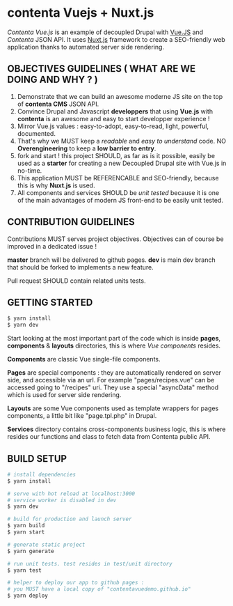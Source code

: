 # contenta Vuejs + Nuxt.js

*Contenta Vue.js* is an example of decoupled Drupal with [Vue.JS](https://vuejs.org) and *Contenta* JSON API. It uses [Nuxt.js](https://github.com/nuxt/nuxt.js) framework to create a SEO-friendly web application thanks to automated server side rendering.

## OBJECTIVES GUIDELINES ( WHAT ARE WE DOING AND WHY ? )

1) Demonstrate that we can build an awesome moderne JS site on the top of  **contenta CMS** JSON API.
2) Convince Drupal and Javascript **developpers** that using **Vue.js** with **contenta** is an awesome and easy to start developper experience !
3) Mirror Vue.js values : easy-to-adopt, easy-to-read, light, powerful, documented.
4) That's why we MUST keep a *readable* and *easy to understand* code. NO **Overengineering** to keep a **low barrier to entry**. 
5) fork and start ! this project SHOULD, as far as is it possible, easily be used as a **starter** for creating a new Decoupled Drupal site with Vue.js in no-time. 
6) This application MUST be REFERENCABLE and SEO-friendly, because this is why **Nuxt.js** is used.
7) All components and services SHOULD be *unit tested* because it is one of the main advantages of modern JS front-end to be easily unit tested.

## CONTRIBUTION GUIDELINES

Contributions MUST serves project objectives. Objectives can of course be improved in a dedicated issue !

**master** branch will be delivered to github pages.
**dev** is main dev branch that should be forked to implements a new feature.

Pull request SHOULD contain related units tests.

## GETTING STARTED

```bash
$ yarn install
$ yarn dev
```

Start looking at the most important part of the code which is inside **pages**, **components** & **layouts** directories, this is where *Vue components* resides.

**Components** are classic Vue single-file components.

**Pages** are special components : they are automatically rendered on server side, and accessible via an url. For example "pages/recipes.vue" can be accessed going to  "/recipes" uri. They use a special "asyncData" method which is used for server side rendering.

**Layouts** are some Vue components used as template wrappers for pages components, a little bit like "page.tpl.php" in Drupal.

**Services** directory contains cross-components business logic, this is where resides our functions and class to fetch data from Contenta public API.

## BUILD SETUP

``` bash
# install dependencies
$ yarn install

# serve with hot reload at localhost:3000
# service worker is disabled in dev
$ yarn dev

# build for production and launch server
$ yarn build
$ yarn start

# generate static project
$ yarn generate

# run unit tests. test resides in test/unit directory
$ yarn test

# helper to deploy our app to github pages :
# you MUST have a local copy of "contentavuedemo.github.io"
$ yarn deploy
```